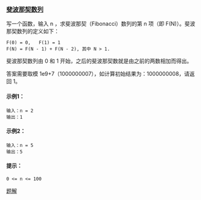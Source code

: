 ### [斐波那契数列](https://leetcode-cn.com/problems/fei-bo-na-qi-shu-lie-lcof/)
写一个函数，输入 n ，求斐波那契（Fibonacci）数列的第 n 项（即 F(N)）。斐波那契数列的定义如下：
```
F(0) = 0,   F(1) = 1
F(N) = F(N - 1) + F(N - 2), 其中 N > 1.
```
斐波那契数列由 0 和 1 开始，之后的斐波那契数就是由之前的两数相加而得出。

答案需要取模 1e9+7（1000000007），如计算初始结果为：1000000008，请返回 1。

#### 示例1：
```
输入：n = 2
输出：1
```

#### 示例2：
```
输入：n = 5
输出：5
```

#### 提示：
```
0 <= n <= 100
```

[题解](https://github.com/WavyPeng/happy-together/blob/main/for-offer/offer-solutions/src/main/java/com/offer/solution/Solution10_1.java)

